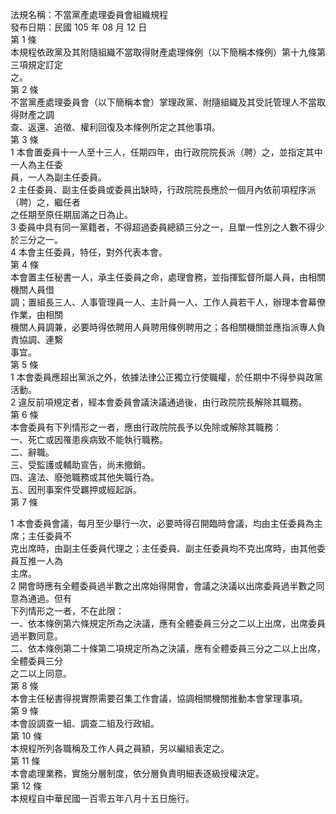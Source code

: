 法規名稱：不當黨產處理委員會組織規程  
發布日期：民國 105 年 08 月 12 日  
第 1 條  
本規程依政黨及其附隨組織不當取得財產處理條例（以下簡稱本條例）第十九條第三項規定訂定  
之。  
第 2 條  
不當黨產處理委員會（以下簡稱本會）掌理政黨、附隨組織及其受託管理人不當取得財產之調  
查、返還、追徵、權利回復及本條例所定之其他事項。  
第 3 條  
1 本會置委員十一人至十三人，任期四年，由行政院院長派（聘）之，並指定其中一人為主任委  
員，一人為副主任委員。  
2 主任委員、副主任委員或委員出缺時，行政院院長應於一個月內依前項程序派（聘）之，繼任者  
之任期至原任期屆滿之日為止。  
3 委員中具有同一黨籍者，不得超過委員總額三分之一，且單一性別之人數不得少於三分之一。  
4 本會主任委員，特任，對外代表本會。  
第 4 條  
本會置主任秘書一人，承主任委員之命，處理會務，並指揮監督所屬人員，由相關機關人員借  
調；置組長三人、人事管理員一人、主計員一人、工作人員若干人，辦理本會幕僚作業，由相關  
機關人員調兼，必要時得依聘用人員聘用條例聘用之；各相關機關並應指派專人負責協調、連繫  
事宜。  
第 5 條  
1 本會委員應超出黨派之外，依據法律公正獨立行使職權，於任期中不得參與政黨活動。  
2 違反前項規定者，經本會委員會議決議通過後，由行政院院長解除其職務。  
第 6 條  
本會委員有下列情形之一者，應由行政院院長予以免除或解除其職務：  
一、死亡或因罹患疾病致不能執行職務。  
二、辭職。  
三、受監護或輔助宣告，尚未撤銷。  
四、違法、廢弛職務或其他失職行為。  
五、因刑事案件受羈押或經起訴。  
第 7 條  


1 本會委員會議，每月至少舉行一次，必要時得召開臨時會議，均由主任委員為主席；主任委員不  
克出席時，由副主任委員代理之；主任委員、副主任委員均不克出席時，由其他委員互推一人為  
主席。  
2 開會時應有全體委員過半數之出席始得開會，會議之決議以出席委員過半數之同意為通過。但有  
下列情形之一者，不在此限：  
一、依本條例第六條規定所為之決議，應有全體委員三分之二以上出席，出席委員過半數同意。  
二、依本條例第二十條第二項規定所為之決議，應有全體委員三分之二以上出席，全體委員三分  
之二以上同意。  
第 8 條  
本會主任秘書得視實際需要召集工作會議，協調相關機關推動本會掌理事項。  
第 9 條  
本會設調查一組、調查二組及行政組。  
第 10 條  
本規程所列各職稱及工作人員之員額，另以編組表定之。  
第 11 條  
本會處理業務，實施分層制度，依分層負責明細表逐級授權決定。  
第 12 條  
本規程自中華民國一百零五年八月十五日施行。  


